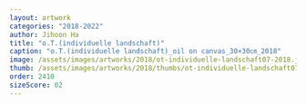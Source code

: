 ```yaml
---
layout: artwork
categories: "2018-2022"
author: Jihoon Ha
title: "o.T.(individuelle landschaft)"
caption: "o.T.(individuelle landschaft)_oil on canvas_30×30㎝_2018"
image: /assets/images/artworks/2018/ot-individuelle-landschaft07-2018.jpg
thumb: /assets/images/artworks/2018/thumbs/ot-individuelle-landschaft07-2018.jpg
order: 2410
sizeScore: 02
---
```

